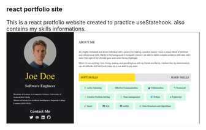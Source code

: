 ### react portfolio site
This is a react protfolio website created to practice useStatehook.
also contains my skills informations.
![Demo App](public/image.png)


